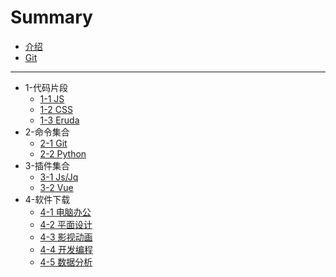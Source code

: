 # Summary

* [介绍](AboutUs.md)
* [Git](README.md)
-----
* 1-代码片段
    * [1-1 JS](page/js.md)
    * [1-2 CSS](page/css.md)
	* [1-3 Eruda](page/eruda.md)
* 2-命令集合
	* [2-1 Git](page/git.md)
    * [2-2 Python](page/python.md)
* 3-插件集合
	* [3-1 Js/Jq](page/Jsjq.md)
    * [3-2 Vue](page/vue.md)
* 4-软件下载
	* [4-1 电脑办公](page/software/1.md)
    * [4-2 平面设计](page/software/2.md)
	* [4-3 影视动画](page/software/3.md)
	* [4-4 开发编程](page/software/4.md)
	* [4-5 数据分析](page/software/5.md)